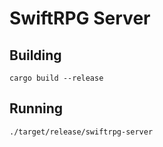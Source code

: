 # SwiftRPG Server

## Building

```shell
cargo build --release
```

## Running

```shell
./target/release/swiftrpg-server
```
